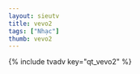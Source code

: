 ```yaml
--- 
layout: sieutv
title: vevo2
tags: ["Nhạc"]
thumb: vevo2
---
```

{% include tvadv key="qt_vevo2" %} 
